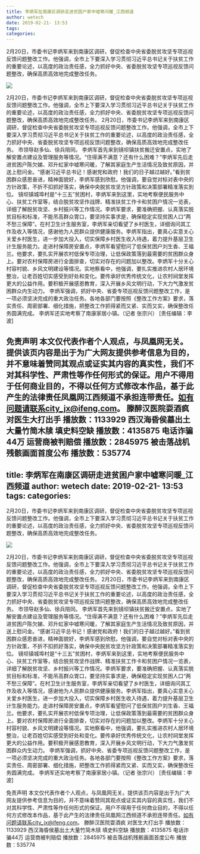 ```yaml
---
title: 李炳军在南康区调研走进贫困户家中嘘寒问暖_江西频道
author: wetech
date: 2019-02-21- 13:53
tags: 
categories: 
---
```

2月20日，市委书记李炳军来到南康区调研，督促检查中央省委脱贫攻坚专项巡视反馈问题整改工作。他强调，全市上下要深入学习贯彻习近平总书记关于扶贫工作的重要论述，以高度的政治责任感，全力抓好中央、省委脱贫攻坚专项巡视反馈问题整改，确保高质高效地完成整改任务。
<!-- more -->
                
<img align="center" border="0" src="http://p2.ifengimg.com/a/2016/0810/204c433878d5cf9size1_w16_h16.png" />
                
                
            
2月20日，市委书记李炳军来到南康区调研，督促检查中央省委脱贫攻坚专项巡视反馈问题整改工作。他强调，全市上下要深入学习贯彻习近平总书记关于扶贫工作的重要论述，以高度的政治责任感，全力抓好中央、省委脱贫攻坚专项巡视反馈问题整改，确保高质高效地完成整改任务。
2月20日，市委书记李炳军来到南康区调研，督促检查中央省委脱贫攻坚专项巡视反馈问题整改工作。他强调，全市上下要深入学习贯彻习近平总书记关于扶贫工作的重要论述，以高度的政治责任感，全力抓好中央、省委脱贫攻坚专项巡视反馈问题整改，确保高质高效地完成整改任务。
市领导赵多仙、徐兵陪同。
李炳军首先来到镜坝镇扶贫搬迁安置点，实地了解安置点建设及管理服务等情况。“住得满不满意？还有什么困难？”李炳军先后走进贫困户陈欠娣、邓升虹家中嘘寒问暖，了解其家庭生产生活情况及致贫原因，并送上慰问金。“感谢习近平总书记！感谢党和政府！我们的日子越过越好。”看到贫困群众感恩奋进，精神面貌好，李炳军感到欣慰。他强调，要自觉对标对表中央的方针政策，不折不扣抓好落实，确保中央脱贫攻坚方针政策和决策部署精准落实到位。
镜坝镇城埠村是“十三五”贫困村，李炳军来到这里，实地考察便民服务中心、扶贫工作室等，结合脱贫攻坚作战牌、精准扶贫工作卡和贫困户情况一览表，详细了解脱贫攻坚、乡村振兴等工作情况。李炳军要求，要准确把握、认真落实脱贫目标和标准，不能吊高群众胃口，要坚持实事求是，确保稳定实现贫困人口“两不愁三保障”。在村卫生计生服务室，李炳军亲切看望了乡村医生，详细询问其工作及收入等情况，感谢他为人民群众提供健康服务。李炳军指出，要真心实意关心关爱乡村医生，进一步加大投入，切实保障乡村医生收入待遇，着力提升基层卫生计生服务能力。走进村保障房安置点，李炳军看望慰问了低保贫困户刘生香、王福兰。他要求，要扎实开展农村低保专项治理，让低保政策落到最需要的贫困群众身上。要对农村保障房进行全面排查，切实对存在的问题加以整改。李炳军十分关心村容村貌、乡风文明建设等情况。实地察看中，他强调，要扎实推进农村人居环境整治，让老百姓切实感受到好处和变化。要传承好优秀传统文化，让农村祠堂发挥更大的公益作用。要积极开展感恩教育，深入开展乡风文明行动，下大力气激发贫困群众内生动力。
李炳军强调，抓好中央、省委专项巡视反馈问题整改工作，是一项必须坚决完成的重大政治任务。各地各部门要按照《整改工作方案》要求，落实责任、周密部署、细化措施，把整改工作抓得紧而又紧、实而又实，确保整改任务圆满完成。
李炳军还实地考察了南康家居小镇。（记者 张宗兴）
[责任编辑：李波]
            
免责声明
本文仅代表作者个人观点，与凤凰网无关。提供该页内容是出于为广大网友提供参考信息为目的，并不意味着赞同其观点或证实其内容的真实性，我们不对其科学性、严肃性等作任何形式的保证。用户不得用于任何商业目的，不得以任何方式修改本作品，基于此产生的法律责任凤凰网江西频道不承担连带责任。如有问题请联系city_jx@ifeng.com。
滕醉汉医院耍酒疯 对医生大打出手
播放数：1133929
西汉海昏侯墓出土大量竹简木牍 填史料空缺
播放数：4135875
电话诈骗44万 运营商被判赔偿
播放数：2845975
被击落战机残骸画面首度公布
播放数：535774
---
title: 李炳军在南康区调研走进贫困户家中嘘寒问暖_江西频道
author: wetech
date: 2019-02-21- 13:53
tags: 
categories: 
---
2月20日，市委书记李炳军来到南康区调研，督促检查中央省委脱贫攻坚专项巡视反馈问题整改工作。他强调，全市上下要深入学习贯彻习近平总书记关于扶贫工作的重要论述，以高度的政治责任感，全力抓好中央、省委脱贫攻坚专项巡视反馈问题整改，确保高质高效地完成整改任务。
<!-- more -->
                
<img align="center" border="0" src="http://p2.ifengimg.com/a/2016/0810/204c433878d5cf9size1_w16_h16.png" />
                
                
            
2月20日，市委书记李炳军来到南康区调研，督促检查中央省委脱贫攻坚专项巡视反馈问题整改工作。他强调，全市上下要深入学习贯彻习近平总书记关于扶贫工作的重要论述，以高度的政治责任感，全力抓好中央、省委脱贫攻坚专项巡视反馈问题整改，确保高质高效地完成整改任务。
2月20日，市委书记李炳军来到南康区调研，督促检查中央省委脱贫攻坚专项巡视反馈问题整改工作。他强调，全市上下要深入学习贯彻习近平总书记关于扶贫工作的重要论述，以高度的政治责任感，全力抓好中央、省委脱贫攻坚专项巡视反馈问题整改，确保高质高效地完成整改任务。
市领导赵多仙、徐兵陪同。
李炳军首先来到镜坝镇扶贫搬迁安置点，实地了解安置点建设及管理服务等情况。“住得满不满意？还有什么困难？”李炳军先后走进贫困户陈欠娣、邓升虹家中嘘寒问暖，了解其家庭生产生活情况及致贫原因，并送上慰问金。“感谢习近平总书记！感谢党和政府！我们的日子越过越好。”看到贫困群众感恩奋进，精神面貌好，李炳军感到欣慰。他强调，要自觉对标对表中央的方针政策，不折不扣抓好落实，确保中央脱贫攻坚方针政策和决策部署精准落实到位。
镜坝镇城埠村是“十三五”贫困村，李炳军来到这里，实地考察便民服务中心、扶贫工作室等，结合脱贫攻坚作战牌、精准扶贫工作卡和贫困户情况一览表，详细了解脱贫攻坚、乡村振兴等工作情况。李炳军要求，要准确把握、认真落实脱贫目标和标准，不能吊高群众胃口，要坚持实事求是，确保稳定实现贫困人口“两不愁三保障”。在村卫生计生服务室，李炳军亲切看望了乡村医生，详细询问其工作及收入等情况，感谢他为人民群众提供健康服务。李炳军指出，要真心实意关心关爱乡村医生，进一步加大投入，切实保障乡村医生收入待遇，着力提升基层卫生计生服务能力。走进村保障房安置点，李炳军看望慰问了低保贫困户刘生香、王福兰。他要求，要扎实开展农村低保专项治理，让低保政策落到最需要的贫困群众身上。要对农村保障房进行全面排查，切实对存在的问题加以整改。李炳军十分关心村容村貌、乡风文明建设等情况。实地察看中，他强调，要扎实推进农村人居环境整治，让老百姓切实感受到好处和变化。要传承好优秀传统文化，让农村祠堂发挥更大的公益作用。要积极开展感恩教育，深入开展乡风文明行动，下大力气激发贫困群众内生动力。
李炳军强调，抓好中央、省委专项巡视反馈问题整改工作，是一项必须坚决完成的重大政治任务。各地各部门要按照《整改工作方案》要求，落实责任、周密部署、细化措施，把整改工作抓得紧而又紧、实而又实，确保整改任务圆满完成。
李炳军还实地考察了南康家居小镇。（记者 张宗兴）
[责任编辑：李波]
            
免责声明
本文仅代表作者个人观点，与凤凰网无关。提供该页内容是出于为广大网友提供参考信息为目的，并不意味着赞同其观点或证实其内容的真实性，我们不对其科学性、严肃性等作任何形式的保证。用户不得用于任何商业目的，不得以任何方式修改本作品，基于此产生的法律责任凤凰网江西频道不承担连带责任。如有问题请联系city_jx@ifeng.com。
滕醉汉医院耍酒疯 对医生大打出手
播放数：1133929
西汉海昏侯墓出土大量竹简木牍 填史料空缺
播放数：4135875
电话诈骗44万 运营商被判赔偿
播放数：2845975
被击落战机残骸画面首度公布
播放数：535774
